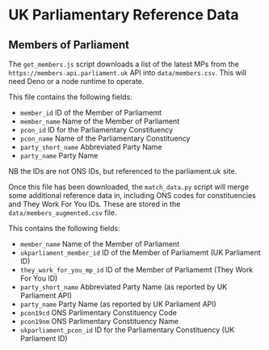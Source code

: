 # UK Parliamentary Reference Data

## Members of Parliament

The `get_members.js` script downloads a list of the latest MPs from the `https://members-api.parliament.uk`
API into `data/members.csv`. This will need Deno or a node runtime to operate.

This file contains the following fields:

* `member_id` ID of the Member of Parliamemt
* `member_name` Name of the Member of Parliament
* `pcon_id` ID for the Parliamentary Constituency
* `pcon_name` Name of the Parliamentary Constituency
* `party_short_name` Abbreviated Party Name
* `party_name` Party Name

NB the IDs are not ONS IDs, but referenced to the parliament.uk site.

Once this file has been downloaded, the `match_data.py` script will merge some additional reference data in,
including ONS codes for constituencies and They Work For You IDs. These are stored in the
`data/members_augmented.csv` file.

This contains the following fields:

* `member_name` Name of the Member of Parliament
* `ukparliament_member_id` ID of the Member of Parliamemt (UK Parliament ID)
* `they_work_for_you_mp_id` ID of the Member of Parliamemt (They Work For You ID)
* `party_short_name` Abbreviated Party Name (as reported by UK Parliament API)
* `party_name` Party Name (as reported by UK Parliament API)
* `pcon19cd` ONS Parlimentary Constituency Code
* `pcon19nm` ONS Parlimentary Constituency Name
* `ukparliament_pcon_id` ID for the Parliamentary Constituency (UK Parliament ID)
